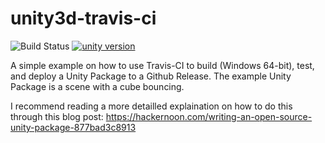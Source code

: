 # unity3d-travis-ci
![Build Status](https://travis-ci.org/SixGodZhang/unity3d-travis-ci.svg?branch=master)
[![unity version](https://img.shields.io/badge/unity%20version-2017.2.0f3-green.svg)]()

A simple example on how to use Travis-CI to build (Windows 64-bit), test, and deploy a Unity Package to a Github Release. The example Unity Package is a scene with a cube bouncing.

I recommend reading a more detailled explaination on how to do this through this blog post: https://hackernoon.com/writing-an-open-source-unity-package-877bad3c8913

